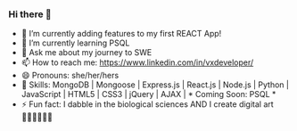 ### Hi there 👋

- 🔭 I’m currently adding features to my first REACT App!
- 🌱 I’m currently learning PSQL
- 💬 Ask me about my journey to SWE
- 📫 How to reach me: https://www.linkedin.com/in/vxdeveloper/
- 😄 Pronouns: she/her/hers
- 🦾 Skills: MongoDB | Mongoose | Express.js | React.js | Node.js | Python | JavaScript | HTML5 | CSS3 | jQuery | AJAX | * Coming Soon: PSQL *
- ⚡ Fun fact: I dabble in the biological sciences AND I create digital art 🧑🏻‍🔬🧑🏻‍🎨

